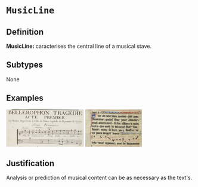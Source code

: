 # `MusicLine`

## Definition

**MusicLine:** caracterises the central line of a musical stave.

## Subtypes

None

## Examples

<img src="btv1b8446952v_f33.jpg" height="100px">
<img src="btv1b84192440_f58.jpg" height="100px">

## Justification

Analysis or prediction of musical content can be as necessary as the text's.


